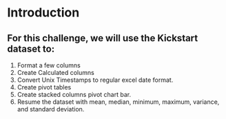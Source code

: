 # Introduction
## For this challenge, we will use the Kickstart dataset to:
1. Format a few columns
2. Create Calculated columns
3. Convert Unix Timestamps to regular excel date format.
4. Create pivot tables
5. Create stacked columns pivot chart bar.
6. Resume the dataset with mean, median, minimum, maximum, variance, and standard deviation.







